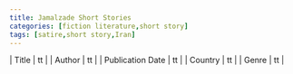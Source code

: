 ```yaml
---
title: Jamalzade Short Stories
categories: [fiction literature,short story]
tags: [satire,short story,Iran]
---
```

        
| Title | tt |
| Author | tt  |
| Publication Date | tt   |
| Country | tt |
| Genre | tt  |
        